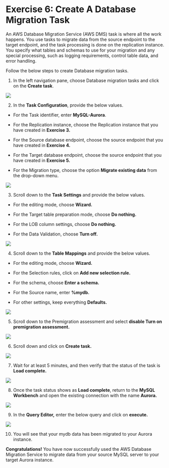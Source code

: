 # Exercise 6: Create A Database Migration Task


An AWS Database Migration Service (AWS DMS) task is where all the work happens. You use tasks to migrate data from the source endpoint to the target endpoint, and the task processing is done on the replication instance. You specify what tables and schemas to use for your migration and any special processing, such as logging requirements, control table data, and error handling.

Follow the below steps to create Database migration tasks.

1. In the left navigation pane, choose Database migration tasks and click on the **Create task**.

![](./labguide-rds/44.png)

2. In the **Task Configuration**, provide the below values.

* For the Task identifier, enter **MySQL-Aurora**.

* For the Replication instance, choose the Replication instance that you have created in **Exercise 3.**

* For the Source database endpoint, choose the source endpoint that you have created in **Exercise 4.**

* For the Target database endpoint, choose the source endpoint that you have created in **Exercise 5.**

* For the Migration type, choose the option **Migrate existing data** from the drop-down menu.

![](./labguide-rds/45.png)

3. Scroll down to the **Task Settings** and provide the below values.

* For the editing mode, choose **Wizard.**

* For the Target table preparation mode, choose **Do nothing.**

* For the LOB column settings, choose **Do nothing.**

* For the Data Validation, choose **Turn off.**

![](./labguide-rds/46.png)

4. Scroll down to the **Table Mappings** and provide the below values.

* For the editing mode, choose **Wizard.**

* For the Selection rules, click on **Add new selection rule.**

* For the schema, choose **Enter a schema.**

* For the Source name, enter **%mydb.**

* For other settings, keep everything **Defaults.**

![](./labguide-rds/47.png)

5. Scroll down to the Premigration assessment and select **disable Turn on premigration assessment.**

![](./labguide-rds/48.png)

6. Scroll down and click on **Create task.**

![](./labguide-rds/49.png)

7. Wait for at least 5 minutes, and then verify that the status of the task is **Load complete.**

![](./labguide-rds/50.png)

8. Once the task status shows as **Load complete**, return to the **MySQL Workbench** and open the existing connection with the name **Aurora.**

![](./labguide-rds/51.png)

9. In the **Query Editor,** enter the below query and click on **execute.**

![](./labguide-rds/52.png)

10. You will see that your mydb data has been migrated to your Aurora instance.

**Congratulations!** You have now successfully used the AWS Database Migration Service to migrate data from your source MySQL server to your target Aurora instance.